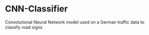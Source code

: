 # CNN-Classifier
Convolutional Neural Network model used on a German traffic data to classify road signs

